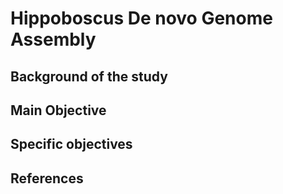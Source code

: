 
# Hippoboscus De novo Genome Assembly

## Background of the study


## Main Objective

## Specific objectives

## References

